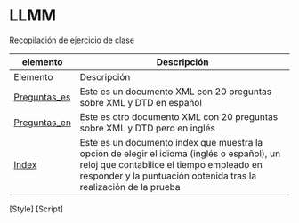 # LLMM
Recopilación de ejercicio de clase


    
elemento | Descripción
-------- | -----------
Elemento | Descripción
[Preguntas_es](/ProyectoXML2/Practica3trimestre/preguntas_es.xml) | Este es un documento XML con 20 preguntas sobre XML y DTD en español
[Preguntas_en](/ProyectoXML2/Practica3trimestre/preguntas_en.xml) | Este es otro documento XML con 20 preguntas sobre XML y DTD pero en inglés
[Index](/ProyectoXML2/Practica3trimestre/index.html) | Este es un documento index que muestra la opción de elegir el idioma (inglés o español), un reloj que contabilice el tiempo empleado en responder y la puntuación obtenida tras la realización de la prueba
[Style]
[Script]
